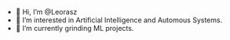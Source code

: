 - 👋 Hi, I’m @Leorasz
- 👀 I’m interested in Artificial Intelligence and Automous Systems.
- 🌱 I’m currently grinding ML projects.

<!---
Leorasz/Leorasz is a ✨ special ✨ repository because its `README.md` (this file) appears on your GitHub profile.
You can click the Preview link to take a look at your changes.
--->
